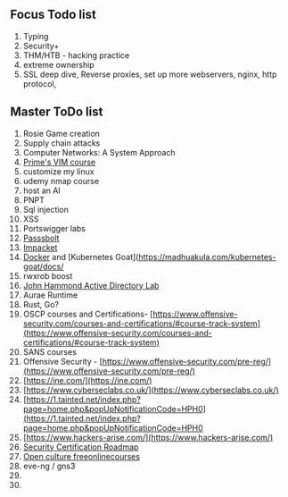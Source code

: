 ## Focus Todo list
1. Typing
2. Security+
3. THM/HTB - hacking practice
4. extreme ownership
5. SSL deep dive, Reverse proxies, set up more webservers, nginx, http protocol, 


## Master ToDo list
1. Rosie Game creation
2. Supply chain attacks
3. Computer Networks: A System Approach
4. [Prime's VIM course](https://frontendmasters.com/courses/vim-fundamentals/)
5. customize my linux 
6. udemy nmap course
7. host an AI
8. PNPT
9. Sql injection
10. XSS
11. Portswigger labs
12. [Passsbolt](https://www.passbolt.com/ce/ubuntu)
13. [Impacket](https://latesthackingnews.com/2023/05/22/impacket-cheatsheet-for-penetration-testers/#amp_tf=From%20%251%24s&aoh=16851841473163&csi=0&referrer=https%3A%2F%2Fwww.google.com&ampshare=https%3A%2F%2Flatesthackingnews.com%2F2023%2F05%2F22%2Fimpacket-cheatsheet-for-penetration-testers)
14. [Docker](https://docker-curriculum.com/#introduction) and [Kubernetes Goat](https://madhuakula.com/kubernetes-goat/docs/
15. rwxrob boost
16. [John Hammond Active Directory Lab](https://www.youtube.com/playlist?list=PL1H1sBF1VAKVoU6Q2u7BBGPsnkn-rajlp)
17. Aurae Runtime
18. Rust, Go?
19. OSCP courses and Certifications- [https://www.offensive-security.com/courses-and-certifications/#course-track-system](https://www.offensive-security.com/courses-and-certifications/#course-track-system)    
20. SANS courses
21. Offensive Security - [https://www.offensive-security.com/pre-reg/](https://www.offensive-security.com/pre-reg/)  
22. [https://ine.com/](https://ine.com/)  
23. [https://www.cyberseclabs.co.uk/](https://www.cyberseclabs.co.uk/)  
24. [https://1.tainted.net/index.php?page=home.php&popUpNotificationCode=HPH0](https://1.tainted.net/index.php?page=home.php&popUpNotificationCode=HPH0
25. [https://www.hackers-arise.com/](https://www.hackers-arise.com/)
26. [Security Certification Roadmap](https://pauljerimy.com/security-certification-roadmap/)
27. [Open culture freeonlinecourses](https://www.openculture.com/freeonlinecourses)
28. eve-ng / gns3
29. 
30. 